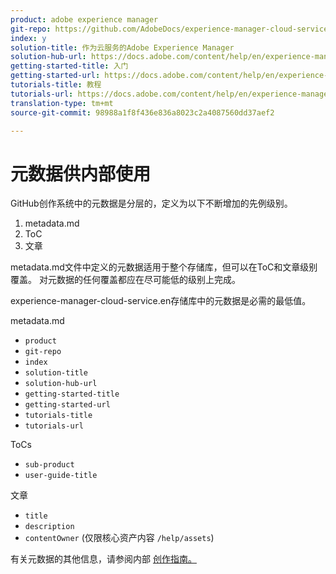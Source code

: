 ```yaml
---
product: adobe experience manager
git-repo: https://github.com/AdobeDocs/experience-manager-cloud-service.en
index: y
solution-title: 作为云服务的Adobe Experience Manager
solution-hub-url: https://docs.adobe.com/content/help/en/experience-manager-cloud-service/landing/home.html
getting-started-title: 入门
getting-started-url: https://docs.adobe.com/content/help/en/experience-manager-cloud-service/core-concepts/home.html
tutorials-title: 教程
tutorials-url: https://docs.adobe.com/content/help/en/experience-manager-learn/cloud-service/overview.html
translation-type: tm+mt
source-git-commit: 98988a1f8f436e836a8023c2a4087560dd37aef2

---
```



# 元数据供内部使用

GitHub创作系统中的元数据是分层的，定义为以下不断增加的先例级别。

1. metadata.md
1. ToC
1. 文章

metadata.md文件中定义的元数据适用于整个存储库，但可以在ToC和文章级别覆盖。 对元数据的任何覆盖都应在尽可能低的级别上完成。

experience-manager-cloud-service.en存储库中的元数据是必需的最低值。

metadata.md

* `product`
* `git-repo`
* `index`
* `solution-title`
* `solution-hub-url`
* `getting-started-title`
* `getting-started-url`
* `tutorials-title`
* `tutorials-url`

ToCs

* `sub-product`
* `user-guide-title`

文章

* `title`
* `description`
* `contentOwner` (仅限核心资产内容 `/help/assets`)

有关元数据的其他信息，请参阅内部 [创作指南。](https://docs.adobe.com/help/en/collaborative-doc-instructions/collaboration-guide/markdown/metadata.html#solution-metadata)